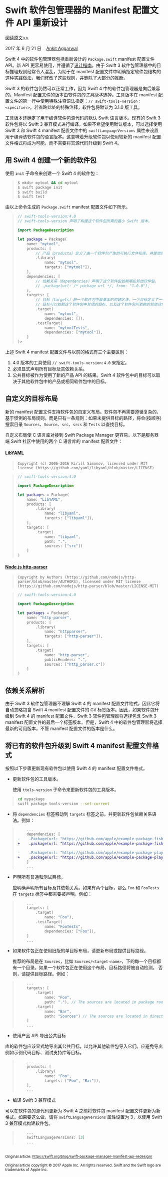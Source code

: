 # Swift 软件包管理器的 Manifest 配置文件 API 重新设计

[阅读原文>>](https://swift.org/blog/swift-package-manager-manifest-api-redesign/)

2017 年 6 月 21 日&nbsp;&nbsp;&nbsp;&nbsp;[Ankit Aggarwal](https://twitter.com/aciidb0mb3r/)

Swift 4 中的软件包管理器包括重新设计的 `Package.swift` manifest 配置文件 API。新 API 更容易使用，并遵循了[设计指南](https://swift.org/documentation/api-design-guidelines/)。由于 Swift 3 软件包管理器中的目标推理规则经常令人混乱，为助于在 manifest 配置文件中明确指定软件包结构的这种实践做法，我们修改了这些规则，并删除了大部分的推断。

Swift 3 的软件包仍然可以正常工作，因为 Swift 4 中的软件包管理器是向后兼容的。Manifest 配置文件的版本由软件包的*工具版本*选择。工具版本在 manifest 配置文件的第一行中使用特殊注释语法指定：`// swift-tools-version：<specifier>`。若省略此处的特殊注释，软件包将默认为 3.1.0 版工具。

工具版本还确定了用于编译软件包源代码的默认 Swift 语言版本。现有的 Swift 3 软件包将以 Swift 3 兼容模式进行编译。如果不希望使用默认版本，可以选择使用 Swift 3 和 Swift 4 manifest 配置文件中的 `swiftLanguageVersions` 属性来设置用于编译该软件包的语言版本。这意味着升级软件包以使用较新的 manifest 配置文件格式将成为可能，而不需要将其源代码升级到 Swift 4。

## 用 Swift 4 创建一个新的软件包

使用 `init` 子命令来创建一个 Swift 4 的软件包：

> ```sh
> $ mkdir mytool && cd mytool
> $ swift package init
> $ swift build
> $ swift test
> ```

由以上命令生成的 `Package.swift` manifest 配置文件如下所示。

> ```swift
> // swift-tools-version:4.0
> // swift-tools-version 声明了构建这个软件包所需的最小 Swift 版本。
> 
> import PackageDescription
> 
> let package = Package(
>     name: "mytool",
>     products: [
>         // 产品（products）定义了由一个软件包产生的可执行文件和库，并使他们对其他软件包可见。
>         .library(
>             name: "mytool",
>             targets: ["mytool"]),
>     ],
>     dependencies: [
>         // 依赖关系（dependencies）声明了这个软件包依赖哪些其他软件包。
>         // .package(url: /* package url */, from: "1.0.0"),
>     ],
>     targets: [
>         // 目标（targets）是一个软件包中最基本的构建区块。一个目标定义了一个模块或者测试套件。
>         // 目标可以依赖这个软件包中其他的目标，以及这个软件包所依赖的其他软件包中的产品。
>         .target(
>             name: "mytool",
>             dependencies: []),
>         .testTarget(
>             name: "mytoolTests",
>             dependencies: ["mytool"]),
>     ]
> )>
> ```

上述 Swift 4 manifest 配置文件与以前的格式有三个主要区别：

1. 4.0 版本的工具使用 `// swift-tools-version:4.0` 来指定。
2. 必须显式声明所有目标及其依赖关系。
3. 公共目标被作为使用了新的产品 API 的结果。Swift 4 软件包中的目标可以取决于其他软件包中的产品或相同软件包中的目标。

## 自定义的目标布局

新的 manifest 配置文件支持软件包的自定义布局。软件包不再需要遵循复杂的、基于惯例的布局规则。而是只有一条规则：如果未提供目标的路径，将会(按顺序)搜索目录 `Sources`、`Source`、`src`、`srcs` 和 `Tests` 以查找目标。

自定义布局使 C 语言库对接到 Swift Package Manager 更容易。以下是服务器端 Swift 社区中使用的两个 C 语言库的 manifest 配置文件：

#### [LibYAML](https://github.com/yaml/libyaml)

> ```
> Copyright (c) 2006-2016 Kirill Simonov, licensed under MIT license (https://github.com/yaml/libyaml/blob/master/LICENSE)
> ```

> ```swift
> // swift-tools-version:4.0
> 
> import PackageDescription
> 
> let packages = Package(
>     name: "LibYAML",
>     products: [
>         .library(
>             name: "libyaml",
>             targets: ["libyaml"]),
>     ],
>     targets: [
>         .target(
>             name: "libyaml",
>             path: ".",
>             sources: ["src"])
>     ]
> )
> ```

#### [Node.js http-parser](https://github.com/nodejs/http-parser)

> ```
> Copyright by Authors (https://github.com/nodejs/http-parser/blob/master/AUTHORS), licensed under MIT license (https://github.com/nodejs/http-parser/blob/master/LICENSE-MIT)
> ```

> ```swift
> // swift-tools-version:4.0
> 
> import PackageDescription
> 
> let packages = Package(
>     name: "http-parser",
>     products: [
>         .library(
>             name: "httpparser",
>             targets: ["http-parser"]),
>     ],
>     targets: [
>         .target(
>             name: "http-parser",
>             publicHeaders: ".",
>             sources: ["http_parser.c"])
>     ]
> )
> ```

## 依赖关系解析

由于 Swift 3 软件包管理器不理解 Swift 4 的 manifest 配置文件格式，因此它将自动忽略包含 Swift 4 manifest 配置文件的 Git 标签版本。因此，如果软件包升级到 Swift 4 的 manifest 配置文件，Swift 3 软件包管理器将选择包含 Swift 3 manifest 配置文件的最后一个标签版本。但是，Swift 4 中的软件包管理器将选择最新的可用版本，不管 manifest 配置文件的版本是什么。

## 将已有的软件包升级到 Swift 4 manifest 配置文件格式

按照以下步骤更新现有软件包以使用 Swift 4 的 manifest 配置文件格式。

* 更新软件包的工具版本。

	使用 `ttols-version` 子命令来更新软件包的工具版本。

> ```bash
> cd mypackage
> swift package tools-version --set-current
> ```

* 将 `dependencies` 标签移动到 `targets` 标签之前，并更新软件包依赖关系语法。例如：

> ```diff
>     ...
>     dependencies: [
> -    .Package(url: "https://github.com/apple/example-package-fisheryates.git", majorVersion: 2),
> +    .package(url: "https://github.com/apple/example-package-fisheryates.git", from: "2.0.0"),
> 
> -    .Package(url: "https://github.com/apple/example-package-playingcard.git", majorVersion: 3, minor: 3),
> +    .package(url: "https://github.com/apple/example-package-playingcard.git", .upToNextMinor("3.3.0"),
>     ]
>     ...
> ```

* 声明所有普通和测试目标。

	应明确声明所有目标及其依赖关系。如果有两个目标，那么 `Foo` 和 `FooTests` 在 `targets` 标签中都需要被声明。例如：

> ```swift
>     ...
>     targets: [
>         .target(
>             name: "Foo"),
>         .testTarget(
>             name: "FooTests",
>             dependencies: ["Foo"]),
>     ]
>     ...
> ```

* 如果软件包正在使用旧版的单目标布局，请更新布局或提供目标路径。

	推荐的布局是在 `Sources`，比如 `Sources/<target-name>`，下的每一个目标都有一个目录。如果一个软件包正在使用这个布局，目标路径将被自动检测。 否则，请提供目标路径。例如：

> ```swift
>     ...
>     targets: [
>         .target(
>             name: "Foo",
>             path: "."), // The sources are located in package root.
>         .target(
>             name: "Bar",
>             path: "Sources") // The sources are located in directory Sources/.
>     ]
>     ...
> ```

* 使用产品 API 导出公共目标

库的软件包应该显式地导出其公共目标，以允许其他软件包导入它们。应避免导出例如示例代码目标、测试支持库等目标。

> ```swift
>     ...
>     products: [
>         .library(
>             name: "Foo",
>             targets: ["Foo", "Bar"]),
>     ],
>     ...
> ```

* 编译 Swift 3 兼容模式

可以在软件包的源代码更新为 Swift 4 之前将软件包 manifest 配置文件更新为新格式。如果要这么做，请将 `swiftLanguageVersions` 属性设置为 3，以使用 Swift 3 兼容模式构建软件包。

> ```swift
>     ...
>     swiftLanguageVersions: [3]
>     ...
> ```

<br />
<sub>Original article: <a href="https://swift.org/blog/swift-package-manager-manifest-api-redesign/">https://swift.org/blog/swift-package-manager-manifest-api-redesign/</a></sub>

<sup>Original article copyright © 2017 Apple Inc. All rights reserved. Swift and the Swift logo are trademarks of Apple Inc.</sup>
